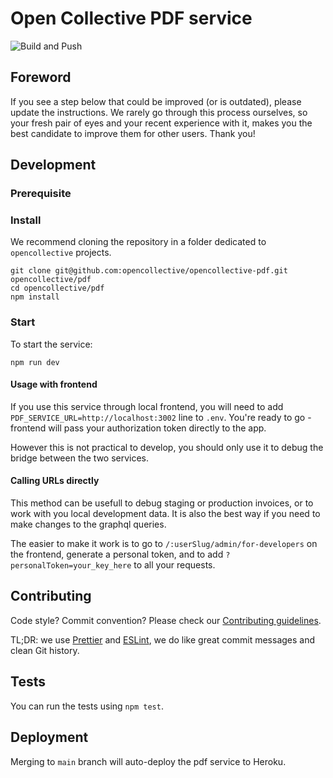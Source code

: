 # Open Collective PDF service

![Build and Push](https://github.com/wei/pull/workflows/Build%20and%20Push/badge.svg)

## Foreword

If you see a step below that could be improved (or is outdated), please update the instructions. We rarely go through this process ourselves, so your fresh pair of eyes and your recent experience with it, makes you the best candidate to improve them for other users. Thank you!

## Development

### Prerequisite

### Install

We recommend cloning the repository in a folder dedicated to `opencollective` projects.

```
git clone git@github.com:opencollective/opencollective-pdf.git opencollective/pdf
cd opencollective/pdf
npm install
```

### Start

To start the service:

```
npm run dev
```

#### Usage with frontend

If you use this service through local frontend, you will need to add `PDF_SERVICE_URL=http://localhost:3002` line to `.env`. You're ready to go - frontend will pass your authorization token directly to the app.

However this is not practical to develop, you should only use it to debug the
bridge between the two services.

#### Calling URLs directly

This method can be usefull to debug staging or production invoices, or to work
with you local development data. It is also the best way if you need to make changes to
the graphql queries.

The easier to make it work is to go to `/:userSlug/admin/for-developers` on the frontend,
generate a personal token, and to add `?personalToken=your_key_here` to all your requests.

## Contributing

Code style? Commit convention? Please check our [Contributing guidelines](CONTRIBUTING.md).

TL;DR: we use [Prettier](https://prettier.io/) and [ESLint](https://eslint.org/), we do like great commit messages and clean Git history.

## Tests

You can run the tests using `npm test`.

## Deployment

Merging to `main` branch will auto-deploy the pdf service to Heroku.
